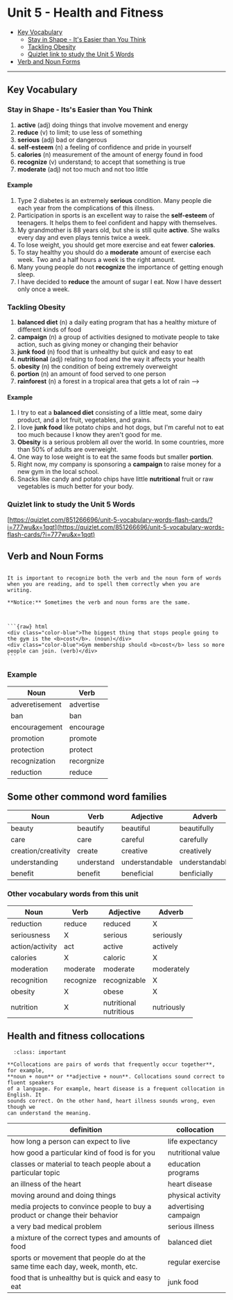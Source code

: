 # Unit 5 - Health and Fitness

- [Key Vocabulary](#key-vocabulary)
  - [Stay in Shape - It's Easier than You Think](#stay-in-shape-its-s-easier-than-you-think)
  - [Tackling Obesity](#tackling-obesity)
  - [Quizlet link to study the Unit 5 Words](#quizlet-link-to-study-the-unit-5-words)
- [Verb and Noun Forms](#verb-and-noun-forms)

---

## Key Vocabulary

### Stay in Shape - Its's Easier than You Think

1. **active** (adj) doing things that involve movement and energy
2. **reduce** (v) to limit; to use less of something
3. **serious** (adj) bad or dangerous
4. **self-esteem** (n) a feeling of confidence and pride in yourself
5. **calories** (n) measurement of the amount of energy found in food
6. **recognize** (v) understand; to accept that something is true
7. **moderate** (adj) not too much and not too little

#### Example

1. Type 2 diabetes is an extremely **serious** condition. Many people die each year from the complications of this illness.
2. Participation in sports is an excellent way to raise the **self-esteem** of teenagers. It helps them to feel confident and happy with themselves.
3. My grandmother is 88 years old, but she is still quite **active**. She walks every day and even plays tennis twice a week.
4. To lose weight, you should get more exercise and eat fewer **calories**.
5. To stay healthy you should do a **moderate** amount of exercise each week. Two and a half hours a week is the right amount.
6. Many young people do not **recognize** the importance of getting enough sleep.
7. I have decided to **reduce** the amount of sugar I eat. Now I have dessert only once a week.

### Tackling Obesity

1. **balanced diet** (n) a daily eating program that has a healthy mixture of different kinds of food
2. **campaign** (n) a group of activities designed to motivate people to take action, such as giving money or changing their behavior
3. **junk food** (n) food that is unhealthy but quick and easy to eat
4. **nutritional** (adj) relating to food and the way it affects your health
5. **obesity** (n) the condition of being extremely overweight
6. **portion** (n) an amount of food served to one person
7. **rainforest** (n) a forest in a tropical area that gets a lot of rain -->

#### Example

1. I try to eat a **balanced diet** consisting of a little meat, some dairy product, and a lot fruit, vegetables, and grains.
2. I love **junk food** like potato chips and hot dogs, but I'm careful not to eat too much because I know they aren't good for me.
3. **Obesity** is a serious problem all over the world. In some countries, more than 50% of adults are overweight.
4. One way to lose weight is to eat the same foods but smaller **portion**.
5. Right now, my company is sponsoring a **campaign** to raise money for a new gym in the local school.
6. Snacks like candy and potato chips have little **nutritional** fruit or raw vegetables is much better for your body.

### Quizlet link to study the Unit 5 Words

[https://quizlet.com/851266696/unit-5-vocabulary-words-flash-cards/?i=777wu&x=1qqt](https://quizlet.com/851266696/unit-5-vocabulary-words-flash-cards/?i=777wu&x=1qqt)

## Verb and Noun Forms

````{admonition} VERB and NOUN FORMS

It is important to recognize both the verb and the noun form of words when you are reading, and to spell them correctly when you are writing.

**Notice:** Sometimes the verb and noun forms are the same.



```{raw} html
<div class="color-blue">The biggest thing that stops people going to the gym is the <b>cost</b>. (noun)</div>
<div class="color-blue">Gym membership should <b>cost</b> less so more people can join. (verb)</div>
```
````

### Example

<table>
 <thead>
    <tr>
      <th>Noun</th>
      <th>Verb</th>
    </tr>
  </thead>
  <tbody>
    <tr>
      <td>adveretisement</td>
      <td>advertise</td>
    </tr>
    <tr>
      <td>ban</td>
      <td>ban</td>
    </tr>
    <tr>
      <td>encouragement</td>
      <td>encourage</td>
    </tr>
    <tr>
      <td>promotion</td>
      <td>promote</td>
    </tr>
    <tr>
      <td>protection</td>
      <td>protect</td>
    </tr>
    <tr>
      <td>recognization</td>
      <td>recorgnize</td>
    </tr>
    <tr>
      <td>reduction</td>
      <td>reduce</td>
    </tr>
  </tbody>
</table>

## Some other commond word families

<table>
 <thead>
    <tr>
      <th>Noun</th>
      <th>Verb</th>
      <th>Adjective</th>
      <th>Adverb</th>
    </tr>
  </thead>
  <tbody>
    <tr>
      <td>beauty</td>
      <td>beautify</td>
      <td>beautiful</td>
      <td>beautifully</td>
    </tr>
    <tr>
      <td>care</td>
      <td>care</td>
      <td>careful</td>
      <td>carefully</td>
    </tr>
    <tr>
      <td>creation/creativity</td>
      <td>create</td>
      <td>creative</td>
      <td>creatively</td>
    </tr>
    <tr>
      <td>understanding</td>
      <td>understand</td>
      <td>understandable</td>
      <td>understandably</td>
    </tr>
    <tr>
      <td>benefit</td>
      <td>benefit</td>
      <td>beneficial</td>
      <td>benficially</td>
    </tr>
  </tbody>
</table>

### Other vocabulary words from this unit

<table>
 <thead>
    <tr>
      <th>Noun</th>
      <th>Verb</th>
      <th>Adjective</th>
      <th>Adverb</th>
    </tr>
  </thead>
  <tbody>
    <tr>
      <td>reduction</td>
      <td>reduce</td>
      <td>reduced</td>
      <td>X</td>
    </tr>
    <tr>
      <td>seriousness</td>
      <td>X</td>
      <td>serious</td>
      <td>seriously</td>
    </tr>
    <tr>
      <td>action/activity</td>
      <td>act</td>
      <td>active</td>
      <td>actively</td>
    </tr>
    <tr>
      <td>calories</td>
      <td>X</td>
      <td>caloric</td>
      <td>X</td>
    </tr>
    <tr>
      <td>moderation</td>
      <td>moderate</td>
      <td>moderate</td>
      <td>moderately</td>
    </tr>
    <tr>
      <td>recognition</td>
      <td>recognize</td>
      <td>recognizable</td>
      <td>X</td>
    </tr>
    <tr>
      <td>obesity</td>
      <td>X</td>
      <td>obese</td>
      <td>X</td>
    </tr>
    <tr>
      <td>nutrition</td>
      <td>X</td>
      <td>nutritional<br/>nutritious</td>
      <td>nutriously</td>
    </tr>
  </tbody>
</table>

## Health and fitness collocations

```{admonition} Health and fitness collocations
  :class: important

**Collocations are pairs of words that frequently occur together**, for example,
**noun + noun** or **adjective + noun**. Collocations sound correct to fluent speakers
of a language. For example, heart disease is a frequent collocation in English. It
sounds correct. On the other hand, heart illness sounds wrong, even though we
can understand the meaning.
```

<table>
 <thead>
    <tr>
      <th>definition</th>
      <th>collocation</th>
    </tr>
  </thead>
  <tbody>
    <tr>
      <td>how long a person can expect to live</td>
      <td>life expectancy</td>
    </tr>
    <tr>
      <td>how good a particular kind of food is for you</td>
      <td>nutritional value</td>
    </tr>
    <tr>
      <td>classes or material to teach people about a particular topic</td>
      <td>education programs</td>
    </tr>
    <tr>
      <td>an illness of the heart</td>
      <td>heart disease</td>
    </tr>
    <tr>
      <td>moving around and doing things</td>
      <td>physical activity</td>
    </tr>
    <tr>
      <td>media projects to convince people to buy a product or change their behavior</td>
      <td>advertising campaign</td>
    </tr>
    <tr>
      <td>a very bad medical problem</td>
      <td>serious illness</td>
    </tr>
    <tr>
      <td>a mixture of the correct types and amounts of food</td>
      <td>balanced diet</td>
    </tr>
    <tr>
      <td>sports or movement that people do at the same time each day, week, month, etc.</td>
      <td>regular exercise</td>
    </tr>
    <tr>
      <td>food that is unhealthy but is quick and easy to eat</td>
      <td>junk food</td>
    </tr>
  </tbody>
</table>
